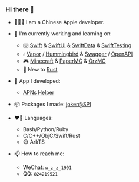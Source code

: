 ### Hi there 👋

- 👨🏻‍💻 I am a Chinese Apple developer.
  
- 🎯 I'm currently working and learning on:
   - ⌨️ [Swift][Swift] & [SwiftUI][SwiftUI] & [SwiftData][SwiftData] & [SwiftTesting][SwiftTesting]
   - 💧 [Vapor][Vapor] / [Hummingbird][Hummingbird] & [Swagger][Swagger] / [OpenAPI][OpenAPI]
   - 🎮 [Minecraft][Minecraft] & [PaperMC][PaperMC] & [OrzMC][OrzMCPlugin]
   - 🦀 New to [Rust][Rust]
     
- 📱 App I developed:
   - [APNs Helper][APNs Helper]

- 📦 Packages I made: [joker@SPI][joker@spi]
 
- ❤️‍🔥 Languages:
   - Bash/Python/Ruby
   - C/C++/ObjC/Swift/Rust
   - 😅 ArkTS 

- 📫 How to reach me: 
   - WeChat: `w_z_z_1991`
   - QQ: `824219521`

[Swift]: <https://swift.org>
[SwiftUI]: <https://developer.apple.com/xcode/swiftui/>
[SwiftData]: <https://developer.apple.com/xcode/swiftdata/>
[SwiftTesting]: <https://developer.apple.com/xcode/swift-testing/>
[Vapor]: <https://vapor.codes>
[Hummingbird]: <https://hummingbird.codes/>
[Minecraft]: <https://minecraft.jokerhub.cn>
[PaperMC]: <https://papermc.io/>
[OrzMCPlugin]: <https://hangar.papermc.io/wangzhizhou666/OrzMC>
[OpenAPI]: <https://www.openapis.org/what-is-openapi>
[Swagger]: <https://swagger.io/>
[APNs Helper]: <https://apps.apple.com/cn/app/apns-helper/id6443608175>
[Rust]: <https://www.rust-lang.org/>
[joker@spi]: <https://swiftpackageindex.com/wangzhizhou>

